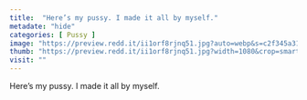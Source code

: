 ```yaml
---
title:  "Here’s my pussy. I made it all by myself."
metadate: "hide"
categories: [ Pussy ]
image: "https://preview.redd.it/ii1orf8rjnq51.jpg?auto=webp&s=c2f345a31c3c444020eee8a6c4023038425707f8"
thumb: "https://preview.redd.it/ii1orf8rjnq51.jpg?width=1080&crop=smart&auto=webp&s=0c36b923ba928115cc150b4aec8993313cbbaf79"
visit: ""
---
```

Here’s my pussy. I made it all by myself.
